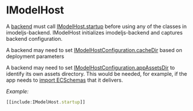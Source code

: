# IModelHost

A [backend](../Glossary.md#backend) must call [IModelHost.startup]($backend) before using any of the classes in imodeljs-backend. IModelHost initializes imodeljs-backend and captures backend configuration.

A backend may need to set [IModelHostConfiguration.cacheDir]($backend) based on deployment parameters

A backend may need to set [IModelHostConfiguration.appAssetsDir]($backend) to identify its own assets directory. This would be needed, for example, if the app needs to [import ECSchemas](./SchemasAndElementsInTypeScript.md) that it delivers.

*Example:*
 ```ts
 [[include:IModelHost.startup]]
 ```
